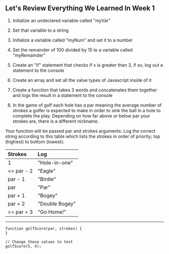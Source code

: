 ## Let's Review Everything We Learned In Week 1

1. Initialize an undeclared variable called "myVar"

2. Set that variable to a string

3. Initialize a variable called "myNum" and set it to a number

4. Set the remainder of 100 divided by 15 to a variable called "myRemainder"

5. Create an "if" statement that checks if x is greater than 3, if so, log out a statement to the console  

6. Create an array and set all the value types of Javascript inside of it

7. Create a function that takes 3 words and concatenates them together and logs the result in a statement to the console

8. In the game of golf each hole has a par meaning the average number of strokes a golfer is expected to make in order to sink the ball in a hole to complete the play. Depending on how far above or below par your strokes are, there is a different nickname.

Your function will be passed par and strokes arguments. Log the correct string according to this table which lists the strokes in order of priority; top (highest) to bottom (lowest):

| Strokes     | Log    |
| :---------- | :-------------  |
| 1           | "Hole-in-one"   |
| <= par - 2  | "Eagle"         |
| par - 1     | "Birdie"        |
| par         | "Par"           |
| par + 1     | "Bogey"         |
| par + 2     | "Double Bogey"  |
| >= par + 3  | "Go Home!"      |

---
```
function golfScore(par, strokes) {
}

// Change these values to test
golfScore(5, 4);
```
